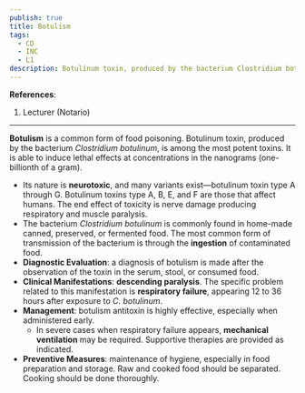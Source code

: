 ```yaml
---
publish: true
title: Botulism
tags:
  - CD
  - INC
  - L1
description: Botulinum toxin, produced by the bacterium Clostridium botulinum, is among the most potent toxins. It is able to induce lethal effects at concentrations in the nanograms.
---
```

**References**:
1. Lecturer (Notario)

___

**Botulism** is a common form of food poisoning. Botulinum toxin, produced by the bacterium *Clostridium botulinum*, is among the most potent toxins. It is able to induce lethal effects at concentrations in the nanograms (one-billionth of a gram).
- Its nature is **neurotoxic**, and many variants exist—botulinum toxin type A through G. Botulinum toxins type A, B, E, and F are those that affect humans. The end effect of toxicity is nerve damage producing respiratory and muscle paralysis.
- The bacterium *Clostridium botulinum* is commonly found in home-made canned, preserved, or fermented food. The most common form of transmission of the bacterium is through the **ingestion** of contaminated food.
- **Diagnostic Evaluation**: a diagnosis of botulism is made after the observation of the toxin in the serum, stool, or consumed food.
- **Clinical Manifestations**: **descending paralysis**. The specific problem related to this manifestation is **respiratory failure**, appearing 12 to 36 hours after exposure to *C. botulinum*.
- **Management**: botulism antitoxin is highly effective, especially when administered early.
	- In severe cases when respiratory failure appears, **mechanical ventilation** may be required. Supportive therapies are provided as indicated.
- **Preventive Measures**: maintenance of hygiene, especially in food preparation and storage. Raw and cooked food should be separated. Cooking should be done thoroughly.
